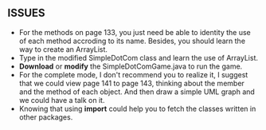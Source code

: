 ISSUES
------
*	For the methods on page 133, you just need be able to identity the use of each method accroding to its name. Besides, you should learn the way to create an ArrayList.
*	Type in the modified SimpleDotCom class and learn the use of ArrayList.
*	**Download** or **modify** the SimpleDotComGame.java to run the game.
*	For the complete mode, I don't recommend you to realize it, I suggest that we could view page 141 to page 143, thinking about the member and the method of each object. And then draw a simple UML graph and we could have a talk on it.
*	Knowing that using **import** could help you to fetch the classes written in other packages.